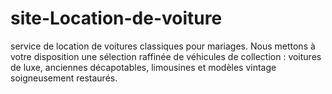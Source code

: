 # site-Location-de-voiture
service de location de voitures classiques pour mariages. Nous mettons à votre disposition une sélection raffinée de véhicules de collection : voitures de luxe, anciennes décapotables, limousines et modèles vintage soigneusement restaurés.
